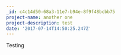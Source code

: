 ```yaml
---
_id: c4c14d50-68a3-11e7-b94e-8f9f48bcbb75
project-name: another one
project-description: test
date: '2017-07-14T14:50:25.247Z'
---
```


Testing
